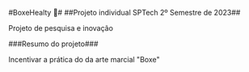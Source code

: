 #BoxeHealty 🥊#
##Projeto individual SPTech 2º Semestre de 2023##
<p>Projeto de pesquisa e inovação</p>

###Resumo do projeto###
<p>Incentivar a prática do da arte marcial "Boxe"</p>
